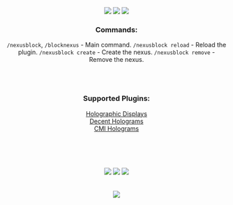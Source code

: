 
<div align="center">
<a href="https://www.spigotmc.org/resources/nexusblock.97041/"><img src="https://i.imgur.com/8AhA2tn.png"></a>
<a href="https://www.spigotmc.org/resources/nexusblock.97041/"><img src="https://i.imgur.com/qNXOIAU.png"></a>
<a href="https://www.spigotmc.org/resources/nexusblock.97041/"><img src="https://i.imgur.com/Gl98hwp.png"></a>


### Commands:
`/nexusblock`, `/blocknexus` - Main command.
`/nexusblock reload` - Reload the plugin.
`/nexusblock create` - Create the nexus.
`/nexusblock remove` - Remove the nexus.

<br>
<br>

### Supported Plugins:
[Holographic Displays](https://dev.bukkit.org/projects/holographic-displays)<br>
[Decent Holograms](https://www.spigotmc.org/resources/decent-holograms-placeholderapi-support-no-dependencies.96927/)<br>
[CMI Holograms](https://www.zrips.net/cmi/holograms/)<br>

<br>
<br>
<br>
<br>
<a href="https://github.com/xHyroM/NexusBlock"><img src="https://i.imgur.com/DavZ5kb.png"></a>
<a href="https://ko-fi.com/garlicteam"><img src="https://i.imgur.com/y0H16Ir.png"></a>
<a href="https://discord.com/invite/fV8EgwSpgN"><img src="https://i.imgur.com/Uv6Pm0i.png"></a>
<br>
<br>
<br>
<a href="https://www.spigotmc.org/resources/nexusblock.97041/"><img src="https://i.imgur.com/fRsl0x1.png"></a>

</div>
